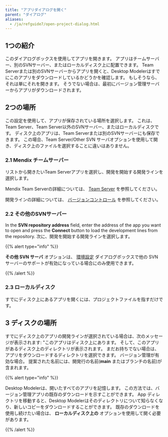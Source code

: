 ```yaml
---
title: "アプリダイアログを開く"
parent: "ダイアログ"
aliases:
  - /ja/refguide7/open-project-dialog.html
---
```


## 1つの紹介

このダイアログボックスを使用してアプリを開きます。 アプリはチームサーバー、別のSVNサーバー、またはローカルディスク上に配置できます。 Team Serverまたは別のSVNサーバーからアプリを開くと、Desktop Modelerはすでにこのアプリをダウンロードしているかどうかを確認します。 もしそうなら、それは単にそれを開きます。 そうでない場合は、最初にバージョン管理サーバーからアプリがダウンロードされます。

## 2つの場所

この設定を使用して、アプリが保存されている場所を選択します。 これは、Team Server、Team Server以外のSVNサーバー、またはローカルディスクです。 ディスク上のアプリは、Team Serverまたは別のSVNサーバーにも保存できます。 この場合、Team Server/Other SVN サーバオプションを使用して開き、ディスク上のファイルを選択することに違いはありません。

### 2.1 Mendix チームサーバー

リストから開きたいTeam Serverアプリを選択し、開発を開始する開発ラインを選択します。

Mendix Team Serverの詳細については、 [Team Server](team-server) を参照してください。

開発ラインの詳細については、 [バージョンコントロール](version-control) を参照してください。

### 2.2 その他のSVNサーバー

In the **SVN repository address** field, enter the address of the app you want to open and press the **Connect** button to load the development lines from the repository. 次に、開発を開始する開発ラインを選択します。

{{% alert type="info" %}}

**その他 SVN サーバ** オプションは、 [環境設定](preferences-dialog#enabled) ダイアログボックスで他の SVN サーバーのサポートが有効になっている場合にのみ使用できます。

{{% /alert %}}

### 2.3 ローカルディスク

すでにディスク上にあるアプリを開くには、プロジェクトファイルを指すだけです。

## 3 ディスクの場所

すでにディスク上のアプリの開発ラインが選択されている場合は、次のメッセージが表示されます: "このアプリはディスク上にあります。 そして、このアプリがあるディスク上のディレクトリが表示されます。 まだお持ちでない場合は、アプリをダウンロードするディレクトリを選択できます。 バージョン管理が有効な場合。 提案された名前には、開発行の名前(**main** またはブランチの名前)が含まれます。

{{% alert type="info" %}}

Desktop Modelerは、開いたすべてのアプリを記憶します。 この方法では、バージョン管理アプリの既存のダウンロードを示すことができます。 App ディレクトリを移動すると、Desktop Modelerはそのディレクトリについて知らなくなり、新しいコピーをダウンロードすることができます。 既存のダウンロードを使用し続けたい場合は、 **ローカルディスク上の** オプションを使用して開く必要があります。

{{% /alert %}}
